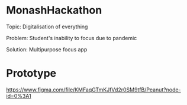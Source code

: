 # MonashHackathon
Topic: Digitalisation of everything

Problem: Student's inability to focus due to pandemic

Solution: Multipurpose focus app

# Prototype
https://www.figma.com/file/KMFaqGTmKJfVd2r0SM9tfB/Peanut?node-id=0%3A1

